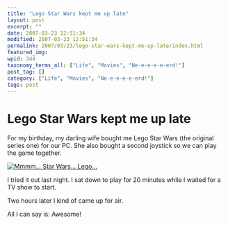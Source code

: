 ```yaml
---
title: "Lego Star Wars kept me up late"
layout: post
excerpt: ""
date: 2007-03-23 12:51:34
modified: 2007-03-23 12:51:34
permalink: 2007/03/23/lego-star-wars-kept-me-up-late/index.html
featured_img: 
wpid: 344
taxonomy_terms_all: ["Life", "Movies", "Ne-e-e-e-e-erd!"]
post_tag: []
category: ["Life", "Movies", "Ne-e-e-e-e-erd!"]
tags: post
---
```


# Lego Star Wars kept me up late

For my birthday, my darling wife bought me Lego Star Wars (the original series one) for our PC. She also bought a second joystick so we can play the game together.

[![Mmmm... Star Wars... Lego...](http://farm1.static.flickr.com/149/431114667_e771ca196b_m.jpg)](http://www.flickr.com/photos/pj/431114667)

I tried it out last night. I sat down to play for 20 minutes while I waited for a TV show to start.

Two hours later I kind of came up for air.

All I can say is: Awesome!